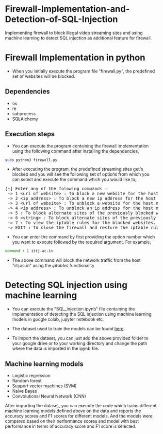 # Firewall-Implementation-and-Detection-of-SQL-Injection
Implementing firewall to block illegal video streaming sites and using machine learning to detect SQL injection as additional feature for firewall.

# Firewall Implementation in python

- When you initially execute the program file "firewall.py", the predefined set of websites will be blocked.

## Dependencies
- os
- re
- subprocess
- SQLAlchemy

## Execution steps
- You can execute the program containing the firewall implementation using the following command after installing the dependencies,

```bash
sudo python3 firewall.py
```

- After executing the program, the predefined streaming sites get's blocked and you will see the following set of options from which you can select and execute the command which you would like to,

<pre>[+] Enter any of the folowing commands : 
 -&gt; 1 &lt;url of website&gt; : To block a new website for the host machine.
 -&gt; 2 &lt;ip address&gt; : To block a new ip address for the host machine.
 -&gt; 3 &lt;url of website&gt; : To unblock a website for the host machine.
 -&gt; 4 &lt;ip address&gt; : To unblock an ip address for the host machine.
 -&gt; 5 : To block alternate sites of the previously blocked websites by brute force approach.
 -&gt; 6 &lt;string&gt; : To block alternate sites of the previously blocked websites by string matching approach.
 -&gt; 7 : To view the iptable rules for the blocked websites.
 -&gt; EXIT : To close the firewall and restore the iptable rules.
</pre>

- You can enter the command by first providing the option number which you want to execute followed by the required argument. For example,
```bash
command : 1 iitj.ac.in
```
- The above command will block the network traffic from the host "iitj.ac.in" using the *iptables* functionality 

# Detecting SQL injection using machine learning 

- You can execute the "SQL_Injection.ipynb" file containing the implementation of detecting the SQL injection using machine learning models in google colab, jupyter notebook etc.
- The dataset used to train the models can be found [here](https://drive.google.com/drive/folders/1Ct5p1RyYAuV5VEuva7vaCT0xl52X50JS?usp=sharing).

- To import the dataset, you can just add the above provided folder to your google drive or to your working directory and change the path where the data is imported in the ipynb file.

## Machine learning models
- Logistic regression
- Random forest 
- Support vector machines (SVM)
- Naive Bayes
- Convolutional Neural Network (CNN)


After importing the dataset, you can execute the code which trains different machine learning models defined above on the data and reports the accuracy scores and F1 scores for different models. And the models were compared based on their performance scores and model with best performance in terms of accuracy score and F1 score is selected.
